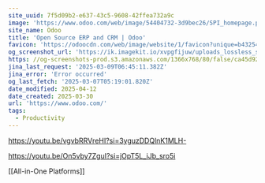 ```yaml
---
site_uuid: 7f5d09b2-e637-43c5-9608-42ffea732a9c
image: 'https://www.odoo.com/web/image/54404732-3d9bec26/SPI_homepage.png'
site_name: Odoo
title: 'Open Source ERP and CRM | Odoo'
favicon: 'https://odoocdn.com/web/image/website/1/favicon?unique=b432541'
og_screenshot_url: 'https://ik.imagekit.io/xvpgfijuw/uploads_lossless_screenshots_20250527_Odoo_og_screenshot.jpeg'
https: //og-screenshots-prod.s3.amazonaws.com/1366x768/80/false/ca45d929e4972dc896f77baeaa16873798a265176a2184c96687aa5e505ee7bb.jpeg
jina_last_request: '2025-03-09T06:45:11.382Z'
jina_error: 'Error occurred'
og_last_fetch: '2025-03-07T05:19:01.820Z'
date_modified: 2025-04-12
date_created: 2025-03-30
url: 'https://www.odoo.com/'
tags:
  - Productivity
---
```


https://youtu.be/vgvbRRVreHI?si=3yguzDDQlnK1MLH-

https://youtu.be/On5vby7ZguI?si=jOpT5L_iJb_sro5i

[[All-in-One Platforms]]
